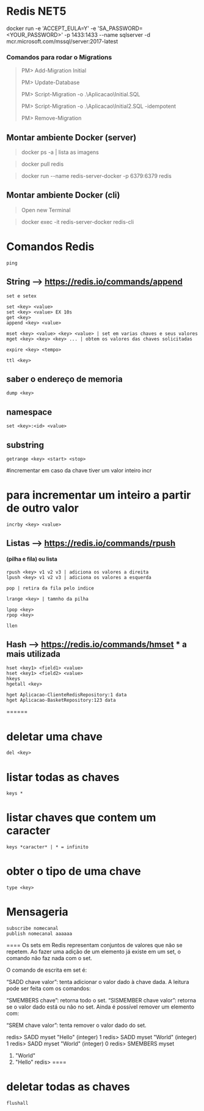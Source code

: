 # Redis NET5

docker run -e 'ACCEPT_EULA=Y' -e 'SA_PASSWORD=<YOUR_PASSWORD>' -p 1433:1433 --name sqlserver -d mcr.microsoft.com/mssql/server:2017-latest 

### Comandos para rodar o Migrations 
> PM> Add-Migration Initial
> 
> PM> Update-Database
> 
> PM> Script-Migration -o .\Aplicacao\Initial.SQL
> 
> PM> Script-Migration -o .\Aplicacao\Initial2.SQL -idempotent
> 
> PM> Remove-Migration


## Montar ambiente Docker (server)
> docker ps -a | lista as imagens

> docker pull redis

> docker run --name redis-server-docker -p 6379:6379 redis 

## Montar ambiente Docker (cli)
> Open new Terminal

> docker exec -it redis-server-docker redis-cli

# Comandos Redis

    ping

## String --> https://redis.io/commands/append
    set e setex

    set <key> <value>
    set <key> <value> EX 10s
    get <key>
    append <key> <value>

    mset <key> <value> <key> <value> | set em varias chaves e seus valores
    mget <key> <key> <key> ... | obtem os valores das chaves solicitadas
    
    expire <key> <tempo>
    
    ttl <key>

## saber o endereço de memoria
    dump <key>

## namespace
    set <key>:<id> <value>

## substring
    getrange <key> <start> <stop>

#incrementar em caso da chave tiver um valor inteiro
    incr <key>

 # para incrementar um inteiro a partir de outro valor
    incrby <key> <value>


## Listas --> https://redis.io/commands/rpush

#### (pilha e fila) ou lista
    rpush <key> v1 v2 v3 | adiciona os valores a direita
    lpush <key> v1 v2 v3 | adiciona os valores a esquerda
    
    pop | retira da fila pelo indice
    
    lrange <key> | tamnho da pilha
    
    lpop <key>
    rpop <key>
    
    llen

## Hash --> https://redis.io/commands/hmset * a mais utilizada

    hset <key1> <field1> <value>
    hset <key1> <field2> <value>
    hkeys
    hgetall <key>    
    
    hget Aplicacao-ClienteRedisRepository:1 data
    hget Aplicacao-BasketRepository:123 data
======

# deletar uma chave
    del <key>

# listar todas as chaves
    keys *

# listar chaves que contem um caracter
    keys *caracter* | * = infinito

# obter o tipo de uma chave
    type <key>

# Mensageria

    subscribe nomecanal
    publish nomecanal aaaaaa

====
Os sets em Redis representam conjuntos de valores que não se repetem. Ao fazer uma adição de um elemento já existe em um set, o comando não faz nada com o set.

O comando de escrita em set é:

“SADD chave valor”: tenta adicionar o valor dado à chave dada.
A leitura pode ser feita com os comandos:

“SMEMBERS chave”: retorna todo o set.
“SISMEMBER chave valor”: retorna se o valor dado está ou não no set.
Ainda é possível remover um elemento com:

“SREM chave valor”: tenta remover o valor dado do set.

redis> SADD myset "Hello"
(integer) 1
redis> SADD myset "World"
(integer) 1
redis> SADD myset "World"
(integer) 0
redis> SMEMBERS myset
1) "World"
2) "Hello"
redis> 
====

# deletar todas as chaves
    flushall
